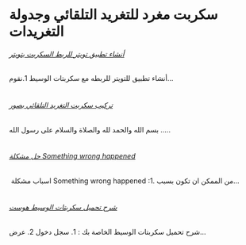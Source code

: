 
<h1> سكربت مغرد للتغريد التلقائي وجدولة التغريدات </h1>

<div class="hr hr-6 dotted hr-double"></div>
    <h6><i class="icon-file-text grey"></i> <a href="https://www.waseethost.com/support/knowledgebase.php?action=displayarticle&amp;id=2">أنشاء تطبيق تويتر للربط السكربت بتويتر</a></h6>
    أنشاء تطبيق للتويتر للربطه مع سكربتات الوسيط 1.نقوم...<br><br>
    <h6><i class="icon-file-text grey"></i> <a href="https://www.waseethost.com/support/knowledgebase.php?action=displayarticle&amp;id=5">تركيب سكربت التغريد التلقائي بصور</a></h6>
    بسم الله والحمد لله والصلاة والسلام على رسول الله .....<br><br>
    <h6><i class="icon-file-text grey"></i> <a href="https://www.waseethost.com/support/knowledgebase.php?action=displayarticle&amp;id=6">حل مشكلة Something wrong happened</a></h6>
    &nbsp;اسباب مشكلة Something wrong happened :1. من الممكن ان تكون بسبب...<br><br>
    <h6><i class="icon-file-text grey"></i> <a href="https://www.waseethost.com/support/knowledgebase.php?action=displayarticle&amp;id=10">شرح تحميل سكربتات الوسيط هوست</a></h6>
    شرح تحميل سكربتات الوسيط الخاصة بك :
1. سجل دخول
2. عرض...<br><br>
<div class="clear"></div>